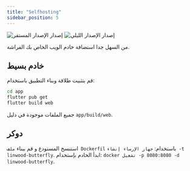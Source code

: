 ```yaml
---
title: "Selfhosting"
sidebar_position: 5
---
```


![إصدار الإصدار المستقر](https://img.shields.io/badge/dynamic/yaml?color=c4840d&label=Stable&query=%24.version&url=https%3A%2F%2Fraw.githubusercontent.com%2FLinwoodCloud%2Fbutterfly%2Fstable%2Fapp%2Fpubspec.yaml&style=for-the-badge) ![إصدار الإصدار الليلي](https://img.shields.io/badge/dynamic/yaml?color=f7d28c&label=Nightly&query=%24.version&url=https%3A%2F%2Fraw.githubusercontent.com%2FLinwoodCloud%2Fbutterfly%2Fnightly%2Fapp%2Fpubspec.yaml&style=for-the-badge)

من السهل جدا استضافة خادم الويب الخاص بك الفراشة.

## خادم بسيط

قم بتثبيت طلاقة وبناء التطبيق باستخدام:

```bash
cd app
flutter pub get
flutter build web
```

جميع الملفات موجودة في دليل `app/build/web`.

## دوكر

استنسخ المستودع و قم ببناء `ملف Dockerfil` باستخدام: `جهاز الإرساء إنشاء -t linwood-butterfly`. ابدأ الخادم بإستخدام: `docker تشغيل -p 8080:8080 -d linwood-butterfly`.

